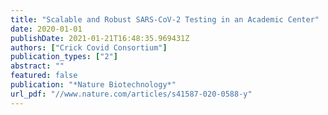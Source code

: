 ```yaml
---
title: "Scalable and Robust SARS-CoV-2 Testing in an Academic Center"
date: 2020-01-01
publishDate: 2021-01-21T16:48:35.969431Z
authors: ["Crick Covid Consortium"]
publication_types: ["2"]
abstract: ""
featured: false
publication: "*Nature Biotechnology*"
url_pdf: "//www.nature.com/articles/s41587-020-0588-y"
---
```


